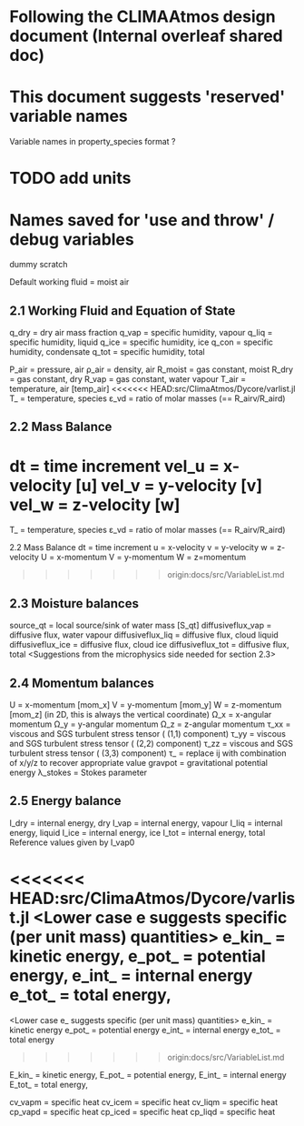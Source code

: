 # Following the CLIMAAtmos design document (Internal overleaf shared doc)
# This document suggests 'reserved' variable names

Variable names in property_species format ? 

# TODO add units
# Names saved for 'use and throw' / debug variables
dummy
scratch


Default working fluid = moist air

2.1  Working Fluid and Equation of State
----------------------------------------
q_dry = dry air mass fraction
q_vap = specific humidity, vapour
q_liq = specific humidity, liquid
q_ice = specific humidity, ice
q_con = specific humidity, condensate
q_tot = specific humidity, total

P_air           = pressure, air 
ρ_air           = density, air
R_moist         = gas constant, moist
R_dry           = gas constant, dry
R_vap           = gas constant, water vapour
T_air           = temperature, air [temp_air]
<<<<<<< HEAD:src/ClimaAtmos/Dycore/varlist.jl
T_<species>     = temperature, species 
ε_vd            = ratio of molar masses (== R_airv/R_aird)

2.2 Mass Balance
----------------------------------------
dt                  = time increment
vel_u               = x-velocity [u]
vel_v               = y-velocity [v]
vel_w               = z-velocity [w]
=======
T_<species>     = temperature, species
ε_vd            = ratio of molar masses (== R_airv/R_aird)

2.2 Mass Balance
dt              = time increment
u               = x-velocity 
v               = y-velocity
w               = z-velocity
U		= x-momentum 
V		= y-momentum
W		= z=momentum 
>>>>>>> origin:docs/src/VariableList.md

2.3 Moisture balances 
----------------------------------------
source_qt           = local source/sink of water mass [S_qt]
diffusiveflux_vap   = diffusive flux, water vapour
diffusiveflux_liq   = diffusive flux, cloud liquid
diffusiveflux_ice   = diffusive flux, cloud ice
diffusiveflux_tot   = diffusive flux, total
<Suggestions from the microphysics side needed for section 2.3>

2.4 Momentum balances
----------------------------------------
U               = x-momentum [mom_x]
V               = y-momentum [mom_y]
W               = z-momentum [mom_z] (in 2D, this is always the vertical coordinate)
Ω_x             = x-angular momentum
Ω_y             = y-angular momentum
Ω_z             = z-angular momentum
τ_xx            = viscous and SGS turbulent stress tensor ( (1,1) component)
τ_yy            = viscous and SGS turbulent stress tensor ( (2,2) component)
τ_zz            = viscous and SGS turbulent stress tensor ( (3,3) component)
τ_<ij>          = replace ij with combination of x/y/z to recover appropriate value
gravpot         = gravitational potential energy 
λ_stokes        = Stokes parameter

2.5 Energy balance
----------------------------------------
I_dry        = internal energy, dry
I_vap        = internal energy, vapour
I_liq        = internal energy, liquid
I_ice        = internal energy, ice
I_tot        = internal energy, total
Reference values given by
I_vap0       

<<<<<<< HEAD:src/ClimaAtmos/Dycore/varlist.jl
<Lower case e<stuff> suggests specific (per unit mass) quantities>
e_kin_<spe>      = kinetic energy, 
e_pot_<spe>      = potential energy,
e_int_<spe>      = internal energy
e_tot_<spe>      = total energy, 
=======
<Lower case e_<type> suggests specific (per unit mass) quantities>
e_kin_<spe>      = kinetic energy
e_pot_<spe>      = potential energy
e_int_<spe>      = internal energy
e_tot_<spe>      = total energy
>>>>>>> origin:docs/src/VariableList.md

E_kin_<spe>      = kinetic energy,
E_pot_<spe>      = potential energy,
E_int_<spe>      = internal energy
E_tot_<spe>      = total energy, 

cv_vapm         = specific heat
cv_icem         = specific heat
cv_liqm         = specific heat
cp_vapd         = specific heat
cp_iced         = specific heat
cp_liqd         = specific heat 
